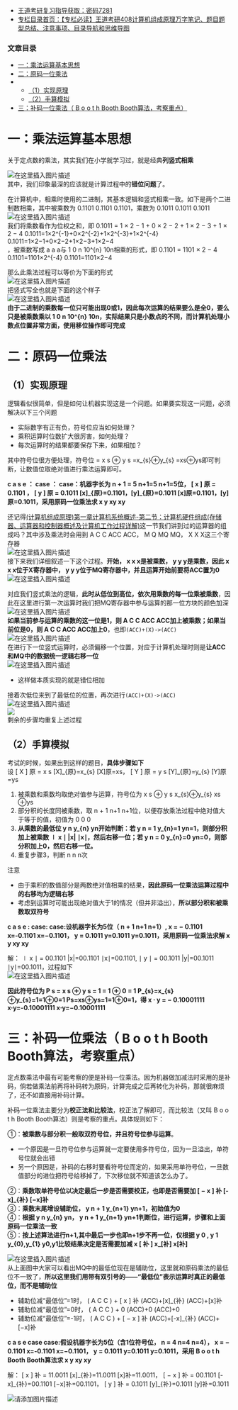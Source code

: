  

- [王道考研复习指导获取：密码7281](https://url18.ctfile.com/f/22722418-803125355-edf378?p=7281)
- [专栏目录首页：【专栏必读】王道考研408计算机组成原理万字笔记、题目题型总结、注意事项、目录导航和思维导图](https://zhangxing-tech.blog.csdn.net/article/details/120664162?spm=1001.2014.3001.5502)

### 文章目录

- [一：乘法运算基本思想](#_6)
- [二：原码一位乘法](#_23)
- - [（1）实现原理](#1_24)
  - [（2）手算模拟](#2_56)
- [三：补码一位乘法（ B o o t h Booth Booth算法，考察重点）](#Booth_79)

# 一：乘法运算基本思想

关于定点数的乘法，其实我们在小学就学习过，就是经典**列竖式相乘**

![在这里插入图片描述](https://ziquyun.com/main/csdn/img?url=https%3A%2F%2Fimg-blog.csdnimg.cn%2F96659e36fb994823b740d73ec87a2fdd.png&rfUrl=https%3A%2F%2Fzhangxing-tech.blog.csdn.net%2Farticle%2Fdetails%2F119297523)  
其中，我们印象最深的应该就是计算过程中的**错位问题**了。

在计算机中，相乘时使用的二进制，其基本逻辑和竖式相乘一致。如下是两个二进制数相乘，其中被乘数为 0.1101 0.1101 0.1101，乘数为 0.1011 0.1011 0.1011  
![在这里插入图片描述](https://ziquyun.com/main/csdn/img?url=https%3A%2F%2Fimg-blog.csdnimg.cn%2F4567f0f4d66545bf9de158bcec529ead.png&rfUrl=https%3A%2F%2Fzhangxing-tech.blog.csdn.net%2Farticle%2Fdetails%2F119297523)  
我们将乘数看作为位权之和，即 0.1011 = 1 × 2 − 1 + 0 × 2 − 2 + 1 × 2 − 3 + 1 × 2 − 4 0.1011=1×2\^\{-1\}+0×2\^\{-2\}+1×2\^\{-3\}+1×2\^\{-4\} 0.1011\=1×2−1+0×2−2+1×2−3+1×2−4  
，被乘数写成 a a a与 1 0 n 10\^\{n\} 10n相乘的形式，即 0.1101 = 1101 × 2 − 4 0.1101=1101×2\^\{-4\} 0.1101\=1101×2−4

那么此乘法过程可以等价为下面的形式  
![在这里插入图片描述](https://ziquyun.com/main/csdn/img?url=https%3A%2F%2Fimg-blog.csdnimg.cn%2F2b7637523f1046d0a8d072f37ae698dc.png&rfUrl=https%3A%2F%2Fzhangxing-tech.blog.csdn.net%2Farticle%2Fdetails%2F119297523)  
把竖式写全也就是下面的这个样子  
![在这里插入图片描述](https://ziquyun.com/main/csdn/img?url=https%3A%2F%2Fimg-blog.csdnimg.cn%2Fac1606a167f14f57b363d8f47c50dc94.png&rfUrl=https%3A%2F%2Fzhangxing-tech.blog.csdn.net%2Farticle%2Fdetails%2F119297523)  
**由于二进制的乘数每一位只可能出现0或1，因此每次运算的结果要么是全0，要么只是被乘数乘以 1 0 n 10\^\{n\} 10n，实际结果只是小数点的不同，而计算机处理小数点位置非常方面，使用移位操作即可完成**

# 二：原码一位乘法

## （1）实现原理

逻辑看似很简单，但是如何让机器实现这是一个问题。如果要实现这一问题，必须解决以下三个问题

- 实际数字有正有负，符号位应当如何处理？
- 乘积运算时位数扩大很厉害，如何处理？
- 每次运算时的结果都要保存下来，如果相加？

其中符号位很方便处理，符号位 = x s ⊕ y s =x\_\{s\}⊕y\_\{s\} \=xs​⊕ys​即可判断，让数值位取绝对值进行乘法运算即可。

**c a s e ： case ： case：机器字长为 n + 1 = 5 n+1=5 n+1\=5位， \[ x \] 原 = 0.1101 ， \[ y \] 原 = 0.1011 \[x\]\_\{原\}=0.1101，\[y\]\_\{原\}=0.1011 \[x\]原​\=0.1101，\[y\]原​\=0.1011，采用原码一位乘法求 x y xy xy**

还记得[\(计算机组成原理\)第一章计算机系统概述-第二节：计算机硬件组成\(存储器、运算器和控制器概述及计算机工作过程详解\)](https://blog.csdn.net/qq_39183034/article/details/118556725)这一节我们讲到过的运算器的组成吗？其中涉及乘法时会用到 A C C ACC ACC， M Q MQ MQ， X X X这三个寄存器  
![在这里插入图片描述](https://ziquyun.com/main/csdn/img?url=https%3A%2F%2Fimg-blog.csdnimg.cn%2F0ee77132f1b94f89b6065eee10f0498e.png&rfUrl=https%3A%2F%2Fzhangxing-tech.blog.csdn.net%2Farticle%2Fdetails%2F119297523)  
接下来我们详细叙述一下这个过程。**开始， x x x是被乘数， y y y是乘数，因此 x x x位于X寄存器中， y y y位于MQ寄存器中，并且运算开始前要将ACC置为0**  
![在这里插入图片描述](https://ziquyun.com/main/csdn/img?url=https%3A%2F%2Fimg-blog.csdnimg.cn%2Fd41af00a11564f4c9ae0f9052d01d0b9.png%3Fx-oss-process%3Dimage%2Fwatermark%2Ctype_ZmFuZ3poZW5naGVpdGk%2Cshadow_10%2Ctext_aHR0cHM6Ly9ibG9nLmNzZG4ubmV0L3FxXzM5MTgzMDM0%2Csize_16%2Ccolor_FFFFFF%2Ct_70&rfUrl=https%3A%2F%2Fzhangxing-tech.blog.csdn.net%2Farticle%2Fdetails%2F119297523)

对应我们竖式乘法的逻辑，**此时从低位到高位，依次用乘数的每一位乘被乘数**，因此在这里进行第一次运算时我们把MQ寄存器中参与运算的那一位方块的颜色加深  
![在这里插入图片描述](https://ziquyun.com/main/csdn/img?url=https%3A%2F%2Fimg-blog.csdnimg.cn%2F1a1f7d5b8acf441abb45ebc372650f92.png%3Fx-oss-process%3Dimage%2Fwatermark%2Ctype_ZmFuZ3poZW5naGVpdGk%2Cshadow_10%2Ctext_aHR0cHM6Ly9ibG9nLmNzZG4ubmV0L3FxXzM5MTgzMDM0%2Csize_16%2Ccolor_FFFFFF%2Ct_70&rfUrl=https%3A%2F%2Fzhangxing-tech.blog.csdn.net%2Farticle%2Fdetails%2F119297523)  
**如果当前参与运算的乘数的这一位是1，则 A C C ACC ACC加上被乘数；如果当前位是0，则 A C C ACC ACC加上0**，也即`(ACC)+(X)->(ACC)`  
![在这里插入图片描述](https://ziquyun.com/main/csdn/img?url=https%3A%2F%2Fimg-blog.csdnimg.cn%2Facd1143319ef409780249bb1f39db8a5.png%3Fx-oss-process%3Dimage%2Fwatermark%2Ctype_ZmFuZ3poZW5naGVpdGk%2Cshadow_10%2Ctext_aHR0cHM6Ly9ibG9nLmNzZG4ubmV0L3FxXzM5MTgzMDM0%2Csize_16%2Ccolor_FFFFFF%2Ct_70&rfUrl=https%3A%2F%2Fzhangxing-tech.blog.csdn.net%2Farticle%2Fdetails%2F119297523)  
在进行下一位竖式运算时，必须偏移一个位置，对应于计算机处理时则是**让ACC和MQ中的数据统一逻辑右移一位**  
![在这里插入图片描述](https://ziquyun.com/main/csdn/img?url=https%3A%2F%2Fimg-blog.csdnimg.cn%2F010a4b97b6534c478478f950e90ca561.png%3Fx-oss-process%3Dimage%2Fwatermark%2Ctype_ZmFuZ3poZW5naGVpdGk%2Cshadow_10%2Ctext_aHR0cHM6Ly9ibG9nLmNzZG4ubmV0L3FxXzM5MTgzMDM0%2Csize_16%2Ccolor_FFFFFF%2Ct_70&rfUrl=https%3A%2F%2Fzhangxing-tech.blog.csdn.net%2Farticle%2Fdetails%2F119297523)

- 这样做本质实现的就是错位相加

接着次低位来到了最低位的位置，再次进行`(ACC)+(X)->(ACC)`  
![在这里插入图片描述](https://ziquyun.com/main/csdn/img?url=https%3A%2F%2Fimg-blog.csdnimg.cn%2Fc31ecd34528a4a278c96f23de0c369bf.png%3Fx-oss-process%3Dimage%2Fwatermark%2Ctype_ZmFuZ3poZW5naGVpdGk%2Cshadow_10%2Ctext_aHR0cHM6Ly9ibG9nLmNzZG4ubmV0L3FxXzM5MTgzMDM0%2Csize_16%2Ccolor_FFFFFF%2Ct_70&rfUrl=https%3A%2F%2Fzhangxing-tech.blog.csdn.net%2Farticle%2Fdetails%2F119297523)  
![ ](https://ziquyun.com/main/csdn/img?url=https%3A%2F%2Fimg-blog.csdnimg.cn%2F8546c232cb184498af32fc077be5c681.png%3Fx-oss-process%3Dimage%2Fwatermark%2Ctype_ZmFuZ3poZW5naGVpdGk%2Cshadow_10%2Ctext_aHR0cHM6Ly9ibG9nLmNzZG4ubmV0L3FxXzM5MTgzMDM0%2Csize_16%2Ccolor_FFFFFF%2Ct_70&rfUrl=https%3A%2F%2Fzhangxing-tech.blog.csdn.net%2Farticle%2Fdetails%2F119297523)  
剩余的步骤均重复上述过程

## （2）手算模拟

考试的时候，如果出到这样的题目，**具体步骤如下**  
设 \[ X \] 原 = x s \[X\]\_\{原\}=x\_\{s\} \[X\]原​\=xs​， \[ Y \] 原 = y s \[Y\]\_\{原\}=y\_\{s\} \[Y\]原​\=ys​

1.  被乘数和乘数均取绝对值参与运算，符号位为 x s ⊕ y s x\_\{s\}⊕y\_\{s\} xs​⊕ys​
2.  部分积的长度同被乘数，取 n + 1 n+1 n+1位，以便存放乘法过程中绝对值大于等于的值，初值为 0 0 0
3.  **从乘数的最低位 y n y\_\{n\} yn​开始判断：若 y n = 1 y\_\{n\}=1 yn​\=1，则部分积加上被乘数 ∣ x ∣ |x| ∣x∣，然后右移一位；若 y n = 0 y\_\{n\}=0 yn​\=0，则部分积加上0，然后右移一位。**
4.  重复步骤3，判断 n n n次

注意

- 由于乘积的数值部分是两数绝对值相乘的结果，**因此原码一位乘法运算过程中的右移均为逻辑右移**
- 考虑到运算时可能出现绝对值大于1的情况（但并非溢出），**所以部分积和被乘数取双符号**

**c a s e : case: case:设机器字长为5位（ n + 1 n+1 n+1）, x = − 0.1101 x=-0.1101 x\=−0.1101， y = 0.1011 y=0.1011 y\=0.1011，采用原码一位乘法求解 x y xy xy**

解： ∣ x ∣ = 00.1101 |x|=00.1101 ∣x∣\=00.1101, ∣ y ∣ = 00.1011 |y|=00.1011 ∣y∣\=00.1011，过程如下  
![在这里插入图片描述](https://ziquyun.com/main/csdn/img?url=https%3A%2F%2Fimg-blog.csdnimg.cn%2F4b3997577a6d44d4a488bf5d6d33c0c8.png%3Fx-oss-process%3Dimage%2Fwatermark%2Ctype_ZmFuZ3poZW5naGVpdGk%2Cshadow_10%2Ctext_aHR0cHM6Ly9ibG9nLmNzZG4ubmV0L3FxXzM5MTgzMDM0%2Csize_16%2Ccolor_FFFFFF%2Ct_70&rfUrl=https%3A%2F%2Fzhangxing-tech.blog.csdn.net%2Farticle%2Fdetails%2F119297523)

**因此符号位为 P s = x s ⊕ y s = 1 = 1 ⊕ 0 = 1 P\_\{s\}=x\_\{s\}⊕y\_\{s\}=1=1⊕0=1 Ps​\=xs​⊕ys​\=1\=1⊕0\=1，得 x ⋅ y = − 0.10001111 x·y=-0.10001111 x⋅y\=−0.10001111**

# 三：补码一位乘法（ B o o t h Booth Booth算法，考察重点）

定点数乘法中最有可能考察的便是补码一位乘法。因为机器做加减法时采用的是补码，倘若做乘法前再将补码转为原码，计算完成之后再转化为补码，那就很麻烦了，还不如直接用补码计算。

补码一位乘法主要分为**校正法和比较法**，校正法了解即可，而比较法（又叫 B o o t h Booth Booth算法）则是考察的重点。具体规则如下：

①：**被乘数与部分积一般取双符号位，并且符号位参与运算**。

- 一个原因是一旦符号位参与运算就一定要使用多符号位，因为一旦溢出，单符号位就会出错
- 另一个原因是，补码的右移时要看符号位而定的，如果采用单符号位，一旦数值部分的进位把符号给移掉了，下次移位就不知道该怎么办了。

②：**乘数取单符号位以决定最后一步是否需要校正，也即是否需要加 \[ − x \] 补 \[-x\]\_\{补\} \[−x\]补​**  
③：**乘数末尾增设辅助位， y n + 1 y\_\{n+1\} yn+1​，初始值为0**  
④：**根据 y n y\_\{n\} yn​， y n + 1 y\_\{n+1\} yn+1​判断位，进行运算，步骤和上面原码一位乘法一致**  
⑤：**按上述算法进行n+1,其中最后一步也即n+1步不再一位，仅根据 y 0 , y 1 y\_\{0\},y\_\{1\} y0​,y1​比较结果决定是否需要加减 x \[ 补 \] x\_\[补\] x\[​补\]**

![在这里插入图片描述](https://ziquyun.com/main/csdn/img?url=https%3A%2F%2Fimg-blog.csdnimg.cn%2F143662372a2742599cbf937c2505d18b.png%3Fx-oss-process%3Dimage%2Fwatermark%2Ctype_ZmFuZ3poZW5naGVpdGk%2Cshadow_10%2Ctext_aHR0cHM6Ly9ibG9nLmNzZG4ubmV0L3FxXzM5MTgzMDM0%2Csize_16%2Ccolor_FFFFFF%2Ct_70&rfUrl=https%3A%2F%2Fzhangxing-tech.blog.csdn.net%2Farticle%2Fdetails%2F119297523)  
从上面图中大家可以看出MQ中的最低位现在是辅助位，这里就和原码乘法的最低位不一致了，**所以这里我们用带有双引号的——“最低位”表示运算时真正的最低位，而不是辅助位**

- 辅助位减“最低位”=1时， \( A C C \) + \[ x \] 补 \(ACC\)+\[x\]\_\{补\} \(ACC\)+\[x\]补​
- 辅助位减“最低位”=0时， \( A C C \) + 0 \(ACC\)+0 \(ACC\)+0
- 辅助位减“最低位”=-1时， \( A C C \) + \[ − x \] 补 \(ACC\)+\[-x\]\_\{补\} \(ACC\)+\[−x\]补​

**c a s e case case:假设机器字长为5位（含1位符号位， n = 4 n=4 n\=4）， x = − 0.1101 x=-0.1101 x\=−0.1101， y = 0.1011 y=0.1011 y\=0.1011，采用 B o o t h Booth Booth算法求 x y xy xy**

解： \[ x \] 补 = 11.0011 \[x\]\_\{补\}=11.0011 \[x\]补​\=11.0011， \[ − x \] 补 = 00.1101 \[-x\]\_\{补\}=00.1101 \[−x\]补​\=00.1101， \[ y \] 补 = 0.1011 \[y\]\_\{补\}=0.1011 \[y\]补​\=0.1011

![请添加图片描述](https://ziquyun.com/main/csdn/img?url=https%3A%2F%2Fimg-blog.csdnimg.cn%2F0ab5ec17c8ee4685819dcddffc1d502f.jpg%3Fx-oss-process%3Dimage%2Fwatermark%2Ctype_ZmFuZ3poZW5naGVpdGk%2Cshadow_10%2Ctext_aHR0cHM6Ly9ibG9nLmNzZG4ubmV0L3FxXzM5MTgzMDM0%2Csize_16%2Ccolor_FFFFFF%2Ct_70&rfUrl=https%3A%2F%2Fzhangxing-tech.blog.csdn.net%2Farticle%2Fdetails%2F119297523)